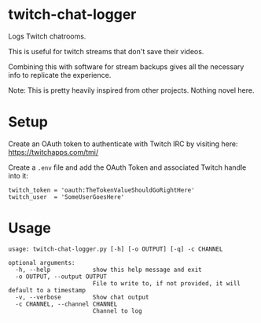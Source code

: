 # twitch-chat-logger
Logs Twitch chatrooms.

This is useful for twitch streams that don't save their videos.

Combining this with software for stream backups gives all the necessary info to replicate the experience.

Note: This is pretty heavily inspired from other projects. Nothing novel here.

# Setup

Create an OAuth token to authenticate with Twitch IRC by visiting here: https://twitchapps.com/tmi/

Create a `.env` file and add the OAuth Token and associated Twitch handle into it:

    twitch_token = 'oauth:TheTokenValueShouldGoRightHere'
    twitch_user  = 'SomeUserGoesHere'

# Usage
    usage: twitch-chat-logger.py [-h] [-o OUTPUT] [-q] -c CHANNEL
    
    optional arguments:
      -h, --help            show this help message and exit
      -o OUTPUT, --output OUTPUT
                            File to write to, if not provided, it will default to a timestamp
      -v, --verbose         Show chat output
      -c CHANNEL, --channel CHANNEL
                            Channel to log

